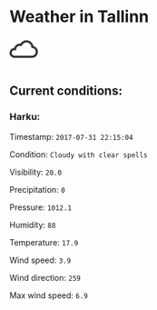 # Weather in Tallinn 

<img src= 'images/cloud.png' width= '50' /> 

## Current conditions: 

### Harku: 

Timestamp: ``` 2017-07-31 22:15:04 ``` 

Condition: ``` Cloudy with clear spells ``` 

Visibility: ``` 20.0 ``` 

Precipitation: ``` 0 ``` 

Pressure: ``` 1012.1 ``` 

Humidity: ``` 88 ``` 

Temperature: ``` 17.9 ``` 

Wind speed: ``` 3.9 ``` 

Wind direction: ``` 259 ``` 

Max wind speed: ``` 6.9 ``` 

